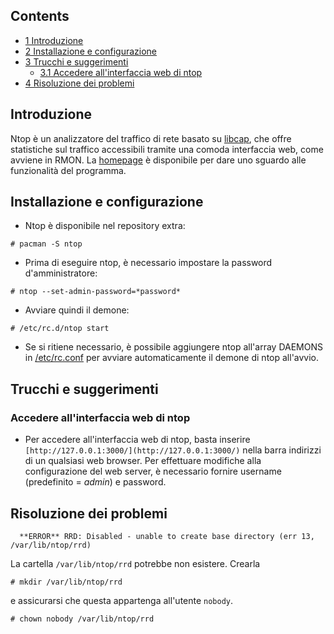 ## Contents

*   [1 Introduzione](#Introduzione)
*   [2 Installazione e configurazione](#Installazione_e_configurazione)
*   [3 Trucchi e suggerimenti](#Trucchi_e_suggerimenti)
    *   [3.1 Accedere all'interfaccia web di ntop](#Accedere_all.27interfaccia_web_di_ntop)
*   [4 Risoluzione dei problemi](#Risoluzione_dei_problemi)

## Introduzione

Ntop è un analizzatore del traffico di rete basato su [libcap](http://www.tcpdump.org/), che offre statistiche sul traffico accessibili tramite una comoda interfaccia web, come avviene in RMON. La [homepage](http://www.ntop.org/overview.html) è disponibile per dare uno sguardo alle funzionalità del programma.

## Installazione e configurazione

*   Ntop è disponibile nel repository extra:

```
# pacman -S ntop

```

*   Prima di eseguire ntop, è necessario impostare la password d'amministratore:

```
# ntop --set-admin-password=*password*

```

*   Avviare quindi il demone:

```
# /etc/rc.d/ntop start

```

*   Se si ritiene necessario, è possibile aggiungere ntop all'array DAEMONS in [/etc/rc.conf](https://wiki.archlinux.org/index.php/Rc.conf_(Italiano)) per avviare automaticamente il demone di ntop all'avvio.

## Trucchi e suggerimenti

### Accedere all'interfaccia web di ntop

*   Per accedere all'interfaccia web di ntop, basta inserire `[http://127.0.0.1:3000/](http://127.0.0.1:3000/)` nella barra indirizzi di un qualsiasi web browser. Per effettuare modifiche alla configurazione del web server, è necessario fornire username (predefinito = *admin*) e password.

## Risoluzione dei problemi

```
  **ERROR** RRD: Disabled - unable to create base directory (err 13, /var/lib/ntop/rrd)

```

La cartella `/var/lib/ntop/rrd` potrebbe non esistere. Crearla

```
# mkdir /var/lib/ntop/rrd

```

e assicurarsi che questa appartenga all'utente `nobody`.

```
# chown nobody /var/lib/ntop/rrd

```
